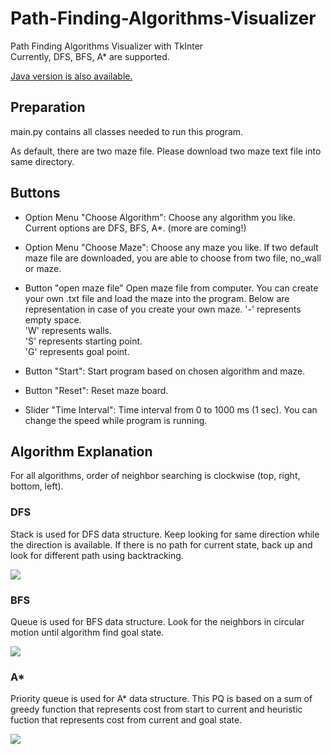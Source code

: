 # Path-Finding-Algorithms-Visualizer
Path Finding Algorithms Visualizer with TkInter<br>
Currently, DFS, BFS, A* are supported.

[Java version is also available.](https://github.com/soma-y1029/Path-Finding-Algorithms-Visualizer-in-Java)


## Preparation
main.py contains all classes needed to run this program.

As default, there are two maze file. Please download two maze text file into same directory. 

## Buttons
* Option Menu "Choose Algorithm":
Choose any algorithm you like. Current options are DFS, BFS, A*. (more are coming!)

* Option Menu "Choose Maze": 
Choose any maze you like. If two default maze file are downloaded, you are able to choose from two file, no_wall or maze. 

* Button "open maze file"
Open maze file from computer. 
You can create your own .txt file and load the maze into the program.
Below are representation in case of you create your own maze.
'-' represents empty space.<br>
'W' represents walls.<br>
'S' represents starting point.<br>
'G' represents goal point. <br>

* Button "Start":
Start program based on chosen algorithm and maze. 

* Button "Reset":
Reset maze board.

* Slider "Time Interval":
Time interval from 0 to 1000 ms (1 sec).
You can change the speed while program is running.

## Algorithm Explanation
For all algorithms, order of neighbor searching is clockwise (top, right, bottom, left).

### DFS
Stack is used for DFS data structure.
Keep looking for same direction while the direction is available. 
If there is no path for current state, back up and look for different path using backtracking.


![](https://i.imgur.com/7tjfBEZ.gif)


### BFS
Queue is used for BFS data structure.
Look for the neighbors in circular motion until algorithm find goal state. 


![](https://i.imgur.com/4yVrX0f.gif)


### A*
Priority queue is used for A* data structure.
This PQ is based on a sum of greedy function that represents cost from start to current and heuristic fuction that represents cost from current and goal state.


![](https://i.imgur.com/8zpCMAa.gif)



